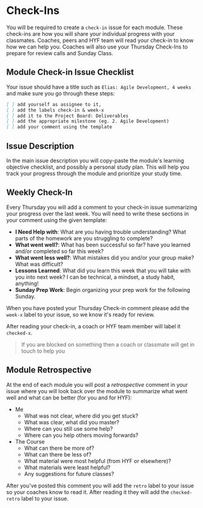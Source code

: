 # Check-Ins

You will be required to create a `check-in` issue for each module. These
check-ins are how you will share your individual progress with your classmates.
Coaches, peers and HYF team will read your check-in to know how we can help you.
Coaches will also use your Thursday Check-Ins to prepare for review calls and
Sunday Class.

## Module Check-in Issue Checklist

Your issue should have a title such as `Elias: Agile Development, 4 weeks`
and make sure you go through these steps:

```markdown
[ ] add yourself as assignee to it, 
[ ] add the labels check-in & week-x  
[ ] add it to the Project Board: Deliverables 
[ ] add the appropriate milestone (eg. 2. Agile Development) 
[ ] add your comment using the template
```

## Issue Description

In the main issue description you will copy-paste the module's learning
objective checklist, and possibly a personal study plan. This will help you
track your progress through the module and prioritize your study time.

## Weekly Check-In

Every Thursday you will add a comment to your check-in issue summarizing your
progress over the last week. You will need to write these sections in your
comment using the given template:

- **I Need Help with**: What are you having trouble understanding? What parts of
  the homework are you struggling to complete?
- **What went well?**: What has been successful so far? have you learned and/or
  completed so far this week?
- **What went less well?**: What mistakes did you and/or your group make? What
  was difficult?
- **Lessons Learned**: What did you learn this week that you will take with you
  into next week? I can be technical, a mindset, a study habit, anything!
- **Sunday Prep Work**: Begin organizing your prep work for the following
  Sunday.

When you have posted your Thursday Check-in comment please add the `week-x`
label to your issue, so we know it's ready for review.

After reading your check-in, a coach or HYF team member will label it
`checked-x`.

> If you are blocked on something then a coach or classmate will get in touch to
> help you

## Module Retrospective

At the end of each module you will post a _retrospective_ comment in your issue
where you will look back over the module to summarize what went well and what
can be better (for you and for HYF):

- Me
  - What was not clear, where did you get stuck?
  - What was clear, what did you master?
  - Where can you still use some help?
  - Where can you help others moving forwards?
- The Course
  - What can there be more of?
  - What can there be less of?
  - What material were most helpful (from HYF or elsewhere)?
  - What materials were least helpful?
  - Any suggestions for future classes?

After you've posted this comment you will add the `retro` label to your issue so
your coaches know to read it. After reading it they will add the `checked-retro`
label to your issue.
